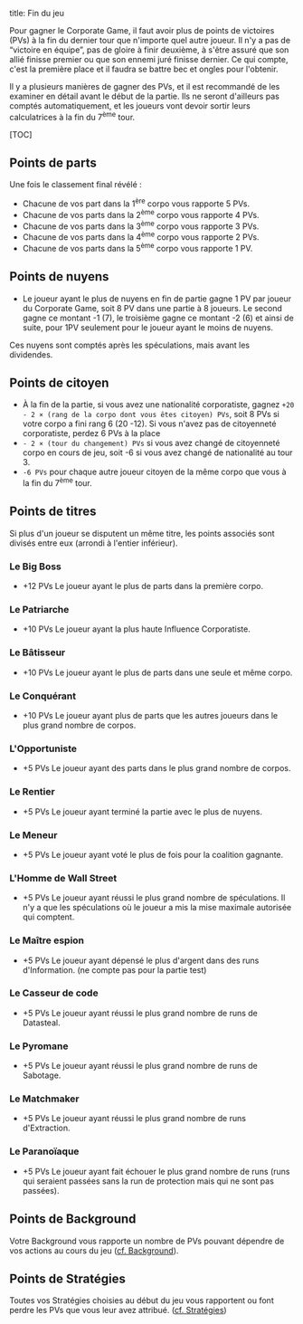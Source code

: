 title: Fin du jeu

Pour gagner le Corporate Game, il faut avoir plus de points de victoires (PVs) à la fin du dernier tour que n'importe quel autre joueur. Il n'y a pas de “victoire en équipe”, pas de gloire à finir deuxième, à s'être assuré que son allié finisse premier ou que son ennemi juré finisse dernier. Ce qui compte, c'est la première place et il faudra se battre bec et ongles pour l'obtenir.

Il y a plusieurs manières de gagner des PVs, et il est recommandé de les examiner en détail avant le début de la partie. Ils ne seront d'ailleurs pas comptés automatiquement, et les joueurs vont devoir sortir leurs calculatrices à la fin du 7<sup>ème</sup> tour.

[TOC]

## Points de parts
Une fois le classement final révélé :

* Chacune de vos part dans la 1<sup>ère</sup> corpo vous rapporte 5 PVs.
* Chacune de vos parts dans la 2<sup>ème</sup> corpo vous rapporte 4 PVs.
* Chacune de vos parts dans la 3<sup>ème</sup> corpo vous rapporte 3 PVs.
* Chacune de vos parts dans la 4<sup>ème</sup> corpo vous rapporte 2 PVs.
* Chacune de vos parts dans la 5<sup>ème</sup> corpo vous rapporte 1 PV.
 
## Points de nuyens
* Le joueur ayant le plus de nuyens en fin de partie gagne 1 PV par joueur du Corporate Game, soit 8 PV dans une partie à 8 joueurs. Le second gagne ce montant -1 (7), le troisième gagne ce montant -2 (6) et ainsi de suite, pour 1PV seulement pour le joueur ayant le moins de nuyens.

Ces nuyens sont comptés après les spéculations, mais avant les dividendes. 

## Points de citoyen
* À la fin de la partie, si vous avez une nationalité corporatiste, gagnez `+20 - 2 × (rang de la corpo dont vous êtes citoyen) PVs`, soit 8 PVs si votre corpo a fini rang 6 (20 -12).  Si vous n'avez pas de citoyenneté corporatiste, perdez 6 PVs à la place
* `- 2 × (tour du changement) PVs` si vous avez changé de citoyenneté corpo en cours de jeu, soit -6 si vous avez changé de nationalité au tour 3.
* `-6 PVs` pour chaque autre joueur citoyen de la même corpo que vous à la fin du 7<sup>ème</sup> tour.

## Points de titres
Si plus d'un joueur se disputent un même titre, les points associés sont divisés entre eux (arrondi à l'entier inférieur).

### Le Big Boss
* +12 PVs
Le joueur ayant le plus de parts dans la première corpo.

### Le Patriarche
* +10 PVs
Le joueur ayant la plus haute Influence Corporatiste.

### Le Bâtisseur
* +10 PVs
Le joueur ayant le plus de parts dans une seule et même corpo.

### Le Conquérant
* +10 PVs
Le joueur ayant plus de parts que les autres joueurs dans le plus grand nombre de corpos.

### L'Opportuniste
* +5 PVs
Le joueur ayant des parts dans le plus grand nombre de corpos.

### Le Rentier
* +5 PVs
Le joueur ayant terminé la partie avec le plus de nuyens.

### Le Meneur
* +5 PVs
Le joueur ayant voté le plus de fois pour la coalition gagnante.

### L'Homme de Wall Street
* +5 PVs
Le joueur ayant réussi le plus grand nombre de spéculations. Il n'y a que les spéculations où le joueur a mis la mise maximale autorisée qui comptent.

### Le Maître espion
* +5 PVs
Le joueur ayant dépensé le plus d'argent dans des runs d'Information. (ne compte pas pour la partie test)

### Le Casseur de code
* +5 PVs
Le joueur ayant réussi le plus grand nombre de runs de Datasteal.

### Le Pyromane
* +5 PVs
Le joueur ayant réussi le plus grand nombre de runs de Sabotage.

### Le Matchmaker
* +5 PVs
Le joueur ayant réussi le plus grand nombre de runs d'Extraction.

### Le Paranoïaque
* +5 PVs
Le joueur ayant fait échouer le plus grand nombre de runs (runs qui seraient passées sans la run de protection mais qui ne sont pas passées).


## Points de Background
Votre Background vous rapporte un nombre de PVs pouvant dépendre de vos actions au cours du jeu ([cf. Background](start.md#background)).

## Points de Stratégies
Toutes vos Stratégies choisies au début du jeu vous rapportent ou font perdre les PVs que vous leur avez attribué. ([cf. Stratégies](start.md#stratégies))
